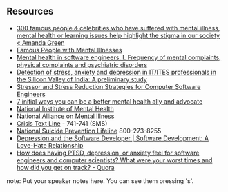 ##  Resources

* [300 famous people & celebrities who have suffered with mental illness, mental health or learning issues help highlight the stigma in our society « Amanda Green](http://amandagreenauthor.co.uk/300-famous-people-celebrities-who-have-suffered-with-mental-illness-or-issues-help-highlight-the-stigma-in-our-society/)
* [Famous People with Mental Illnesses](http://cte.sfasu.edu/wp-content/uploads/2012/03/Famous-People-with-Mental-Illnesses.pdf)
* [Mental health in software engineers. I. Frequency of mental complaints, physical complaints and psychiatric disorders](https://www.researchgate.net/publication/21180665_Mental_health_in_software_engineers_I_Frequency_of_mental_complaints_physical_complaints_and_psychiatric_disorders)
* [Detection of stress, anxiety and depression in IT/ITES professionals in the Silicon Valley of India: A preliminary study](https://www.researchgate.net/publication/290544987_Detection_of_stress_anxiety_and_depression_in_ITITES_professionals_in_the_Silicon_Valley_of_India_A_preliminary_study)
* [Stressor and Stress Reduction Strategies for Computer Software Engineers](https://www.researchgate.net/publication/11161147_Stressor_and_Stress_Reduction_Strategies_for_Computer_Software_Engineers)
* [7 initial ways you can be a better mental health ally and advocate](https://mashable.com/2016/05/31/mental-health-ally/#EA6Wb40f88qI)
* [National Institute of Mental Health](https://www.nimh.nih.gov/health/index.shtml)
* [National Alliance on Mental Illness](https://www.nami.org/Learn-More)
* [Crisis Text Line](http://www.crisistextline.org/) - 741-741 (SMS)
* [National Suicide Prevention Lifeline](http://www.suicidepreventionlifeline.org/) 800-273-8255
* [Depression and the Software Developer | Software Development: A Love-Hate Relationship](http://sd.jtimothyking.com/2009/04/17/depression-and-the-software-developer/)
* [How does having PTSD, depression, or anxiety feel for software engineers and computer scientists? What were your worst times and how did you get on track? - Quora](https://www.quora.com/How-does-having-PTSD-depression-or-anxiety-feel-for-software-engineers-and-computer-scientists-What-were-your-worst-times-and-how-did-you-get-on-track)

note:
    Put your speaker notes here.
    You can see them pressing 's'.
